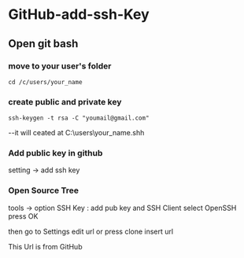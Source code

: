 # GitHub-add-ssh-Key

## Open git bash

### move to your user's folder
    cd /c/users/your_name

### create public and private key

    ssh-keygen -t rsa -C "youmail@gmail.com"
--it will ceated at C:\users\your_name\.shh

### Add public key in github
setting -> add ssh key

### Open Source Tree 
tools -> option 
SSH Key : add pub key
and SSH Client select OpenSSH
press OK

then go to Settings 
edit url 
or 
press clone insert url 

This Url is from GitHub 

